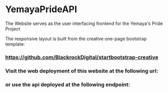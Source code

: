 # YemayaPrideAPI

The Website serves as the user interfacing frontend for the Yemaya's Pride Project

The responsive layout is built from the creative one-page bootstrap template:

### https://github.com/BlackrockDigital/startbootstrap-creative

### Visit the web deployment of this website at the following url:



### or use the api deployed at the following endpoint:
